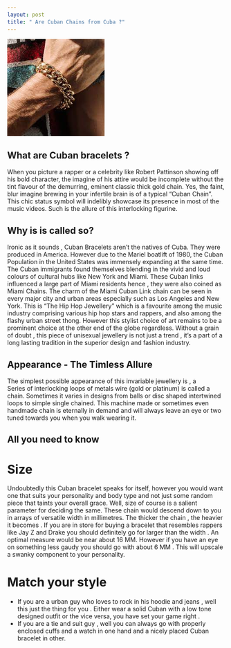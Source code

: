 ```yaml
---
layout: post
title: " Are Cuban Chains from Cuba ?"
---
```


![cuban](/assets/images/cbb.jpg)

## What are Cuban bracelets ?
When you picture a rapper or a celebrity like Robert Pattinson showing off his bold character, the imagine of his attire would be incomplete without the tint flavour of the demurring, eminent classic thick gold chain. Yes, the faint, blur imagine brewing in your infertile brain is of a typical “Cuban Chain”. This chic status symbol will indelibly showcase its presence in most of the music videos. Such is the allure of this interlocking figurine. 

## Why is is called so?
Ironic as it sounds , Cuban Bracelets aren’t the natives of Cuba. They were produced in America. However due to the Mariel boatlift of 1980, the Cuban Population in the United States was immensely expanding at the same time. The Cuban immigrants found themselves blending in the vivid and loud colours of cultural hubs like New York and Miami. These Cuban links influenced a large part of Miami residents hence , they were also coined as Miami Chains. The charm of the Miami Cuban Link chain can be seen in every major city and urban areas especially such as Los Angeles and New York. This is “The Hip Hop Jewellery” which is a favourite among the music industry comprising various hip hop stars and rappers, and also among the flashy urban street thong. However this stylist choice of art remains to be a prominent choice at the other end of the globe regardless. Without a grain of doubt , this piece of unisexual jewellery is not just a trend , it’s a part of a long lasting tradition in the superior design and fashion industry.

## Appearance - The Timless Allure 
The simplest possible appearance of this invariable jewellery is , a  
Series of interlocking loops of metals wire (gold or platinum) is called a chain. Sometimes it varies in designs from balls or disc shaped intertwined loops to simple single chained. This machine made or sometimes even handmade chain is eternally in demand and will always leave an eye or two tuned towards you when you walk wearing it. 

## All you need to know

# Size
Undoubtedly this Cuban bracelet speaks for itself, however you would want one that suits your personality and body type and not just some random piece that taints your overall grace. Well, size of course is a salient parameter for deciding the same. These chain would descend down to you in arrays of versatile width in millimetres. The thicker the chain , the heavier it becomes . If you are in store for buying a bracelet that resembles rappers like Jay Z and Drake you should definitely go for larger than the width . An optimal measure would be near about 16 MM. However if you have an eye on something less gaudy you should go with  about 6 MM . This will upscale  a swanky component to your personality.  

# Match your style
* If you are a urban guy who loves to rock in his hoodie and jeans , well this just the thing for you . Either wear a solid Cuban with a low tone designed outfit or the vice versa, you have set your game right .
* If you are a tie and suit guy , well you can always go with properly enclosed cuffs and a watch in one hand and a nicely placed Cuban bracelet in other. 
